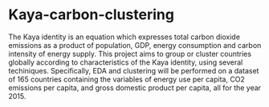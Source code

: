 # Kaya-carbon-clustering

The Kaya identity is an equation which expresses total carbon dioxide emissions as a product of population, GDP, energy consumption and carbon intensity of energy supply. This project aims to group or cluster countries globally according to characteristics of the Kaya identity, using several techiniques. Specifically, EDA and clustering will be performed on a dataset of 165 countries containing the variables of energy use per capita, CO2 emissions per capita, and gross domestic product per capita, all for the year 2015.
